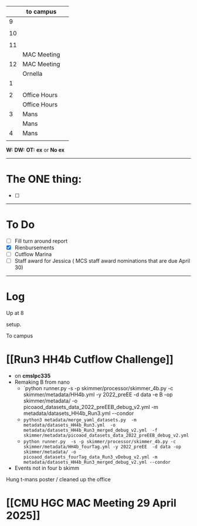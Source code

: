 
|     | to campus    |     |
| --- | ------------ | --- |
| 9   |              |     |
|     |              |     |
| 10  |              |     |
|     |              |     |
| 11  |              |     |
|     | MAC Meeting  |     |
| 12  | MAC Meeting  |     |
|     | Ornella      |     |
| 1   |              |     |
|     |              |     |
| 2   | Office Hours |     |
|     | Office Hours |     |
| 3   | Mans         |     |
|     | Mans         |     |
| 4   | Mans         |     |
|     |              |     |

**W:**
**DW:**
**OT:**
**ex** or **No ex**

---
# The ONE thing: 
- [ ] 

---
# To Do

- [ ] Fill turn around report
- [x] Rienbursements 
- [ ] Cutflow Marina
- [ ] Staff award for Jessica ( MCS staff award nominations that are due April 30)

---

# Log

Up at 8 

setup. 

To campus


# [[Run3 HH4b Cutflow Challenge]]
- on **cmslpc335**
- Remaking B from nano
	- `python runner.py -s -p skimmer/processor/skimmer_4b.py -c skimmer/metadata/HH4b.yml -y 2022_preEE -d data -e B  -op skimmer/metadata/ -o picoaod_datasets_data_2022_preEEB_debug_v2.yml -m metadata/datasets_HH4b_Run3.yml --condor
	- `python3 metadata/merge_yaml_datasets.py  -m metadata/datasets_HH4b_Run3.yml  -o metadata/datasets_HH4b_Run3_merged_debug_v2.yml  -f skimmer/metadata/picoaod_datasets_data_2022_preEEB_debug_v2.yml`
	- `python runner.py  -s -p skimmer/processor/skimmer_4b.py -c skimmer/metadata/HH4b_fourTag.yml -y 2022_preEE  -d data -op skimmer/metadata/ -o picoaod_datasets_fourTag_data_Run3_vDebug_v2.yml -m metadata/datasets_HH4b_Run3_merged_debug_v2.yml --condor`
- Events not in four b skimm



Hung t-mans poster / cleaned up the office


# [[CMU HGC MAC Meeting 29 April 2025]]



